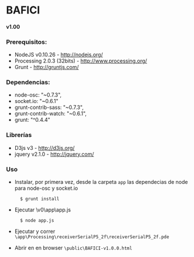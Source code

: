 BAFICI
======

#### v1.00

### Prerequisitos:
* NodeJS v0.10.26 - http://nodejs.org/
* Processing 2.0.3 (32bits) - http://www.processing.org/
* Grunt - http://gruntjs.com/


### Dependencias:

* node-osc: "~0.7.3",
* socket.io: "~0.6.1"
* grunt-contrib-sass: "~0.7.3",
* grunt-contrib-watch: "~0.6.1",
* grunt: "^0.4.4"

### Librerías
* D3js v3 - http://d3js.org/
* jquery v2.1.0 - http://jquery.com/

### Uso

- Instalar, por primera vez, desde la carpeta `app` las dependecias de node para node-osc y socket.io 

		$ grunt install

- Ejecutar \v0\app\app.js

		$ node app.js

- Ejecutar y correr `\app\Processing\receiverSerialP5_2f\receiverSerialP5_2f.pde` 

- Abrir en en browser `\public\BAFICI-v1.0.0.html`



